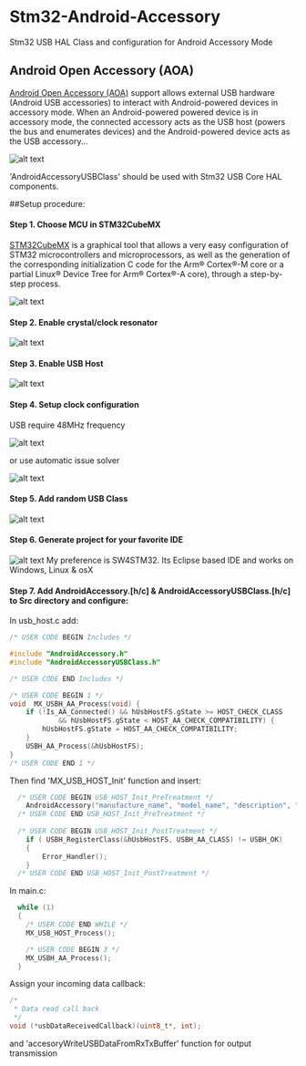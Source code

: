 # Stm32-Android-Accessory
Stm32 USB HAL Class and configuration for Android Accessory Mode

## Android Open Accessory (AOA)
[Android Open Accessory (AOA)](https://source.android.com/devices/accessories/protocol) support allows external USB hardware (Android USB accessories) to interact with Android-powered devices in accessory mode. When an Android-powered powered device is in accessory mode, the connected accessory acts as the USB host (powers the bus and enumerates devices) and the Android-powered device acts as the USB accessory...

![alt text](img/acc.png)


'AndroidAccessoryUSBClass' should be used with Stm32 USB Core HAL components. 

##Setup procedure: 
#### Step 1. Choose MCU in STM32CubeMX
[STM32CubeMX](https://www.st.com/en/development-tools/stm32cubemx.html) is a graphical tool that allows a very easy configuration of STM32 microcontrollers and microprocessors, as well as the generation of the corresponding initialization C code for the Arm® Cortex®-M core or a partial Linux® Device Tree for Arm® Cortex®-A core), through a step-by-step process. 

![alt text](img/mcu.png)

#### Step 2. Enable crystal/clock resonator

![alt text](img/rcc.png)

#### Step 3. Enable USB Host

![alt text](img/host.png)

#### Step 4. Setup clock configuration
USB require 48MHz frequency

![alt text](img/usb_clock.png)

or use automatic issue solver 

![alt text](img/clock.png)

#### Step 5. Add random USB Class
![alt text](img/middleware.png)

#### Step 6. Generate project for your favorite IDE
![alt text](img/ide.png)
My preference is SW4STM32. Its Eclipse based IDE and works on Windows, Linux & osX

#### Step 7. Add AndroidAccessory.[h/c] & AndroidAccessoryUSBClass.[h/c] to Src directory and configure:
In usb_host.c add: 

```c
/* USER CODE BEGIN Includes */

#include "AndroidAccessory.h"
#include "AndroidAccessoryUSBClass.h"

/* USER CODE END Includes */
```

```c
/* USER CODE BEGIN 1 */
void  MX_USBH_AA_Process(void) {
	if (!Is_AA_Connected() && hUsbHostFS.gState >= HOST_CHECK_CLASS
			&& hUsbHostFS.gState < HOST_AA_CHECK_COMPATIBILITY) {
		hUsbHostFS.gState = HOST_AA_CHECK_COMPATIBILITY;
	}
	USBH_AA_Process(&hUsbHostFS);
}
/* USER CODE END 1 */
```

Then find 'MX_USB_HOST_Init' function and insert: 
```c
  /* USER CODE BEGIN USB_HOST_Init_PreTreatment */
	AndroidAccessory("manufacture_name", "model_name", "description", "1.0", "uri", "serial", 0);
  /* USER CODE END USB_HOST_Init_PreTreatment */
 
  /* USER CODE BEGIN USB_HOST_Init_PostTreatment */
	if ( USBH_RegisterClass(&hUsbHostFS, USBH_AA_CLASS) != USBH_OK)
	{
		Error_Handler();
	}
  /* USER CODE END USB_HOST_Init_PostTreatment */
```


In main.c:
```c
  while (1)
  {
    /* USER CODE END WHILE */
    MX_USB_HOST_Process();

    /* USER CODE BEGIN 3 */
    MX_USBH_AA_Process();
  }
```

Assign your incoming data callback:

```c
/*
 * Data read call back
 */
void (*usbDataReceivedCallback)(uint8_t*, int);
```
and 'accesoryWriteUSBDataFromRxTxBuffer' function for output transmission
 

